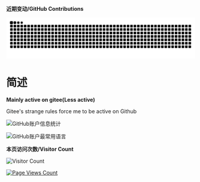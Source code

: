 **近期变动/GitHub Contributions**

<picture>
  <source media="(prefers-color-scheme: dark)" srcset="https://raw.githubusercontent.com/Ne-GH/Ne-GH/output/github-contribution-grid-snake-dark.svg" />
  <source media="(prefers-color-scheme: light)" srcset="https://raw.githubusercontent.com/Ne-GH/Ne-GH/output/github-contribution-grid-snake.svg" />
  <img alt="github-snake" src="https://raw.githubusercontent.com/Ne-GH/Ne-GH/output/github-contribution-grid-snake.svg" />
</picture> 

# 简述

**Mainly active on gitee(Less active)**

Gitee's strange rules force me to be active on Github

![GitHub账户信息统计](https://github-stats.ubrong.com/api?username=Ne-GH&show_icons=true)

![GitHub账户最常用语言](https://github-stats.ubrong.com/api/top-langs/?username=Ne-GH&layout=compact) 


**本页访问次数/Visitor Count**

![Visitor Count](https://profile-counter.glitch.me/ne-gh/count.svg)
<!---
Ne-GH/Ne-GH is a ✨ special ✨ repository because its `README.md` (this file) appears on your GitHub profile.
You can click the Preview link to take a look at your changes.
--->

[![Page Views Count](https://badges.toozhao.com/badges/01HAYRJXD6AP6P8JYY4MBHZ5A6/green.svg)](https://badges.toozhao.com/stats/01HAYRJXD6AP6P8JYY4MBHZ5A6 "Get your own page views count badge on badges.toozhao.com")

